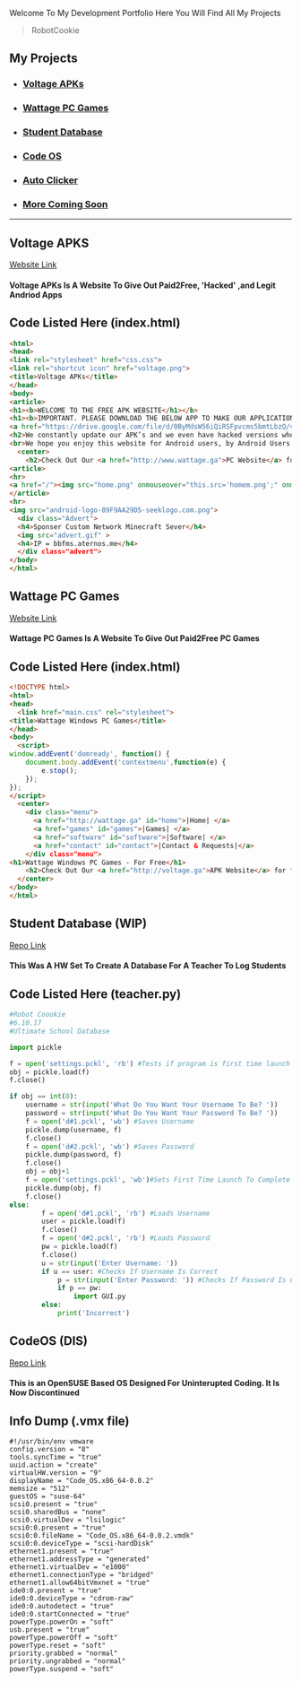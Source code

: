 Welcome To My Development Portfolio Here You Will Find All My Projects
>RobotCookie

<a name="my-projects">My Projects</a>
---
- ### [Voltage APKs](#voltage)
- ### [Wattage PC Games](#wattage)
- ### [Student Database](#sdatabase)
- ### [Code OS](#codeos)
- ### [Auto Clicker](#autoclicker)
- ### [More Coming Soon](#my-projects)
___

<a name="voltage">Voltage APKS</a>
---
[Website Link](http://www.voltage.ga)


#### Voltage APKs Is A Website To Give Out Paid2Free, 'Hacked' ,and Legit Andriod Apps

## Code Listed Here (index.html)
~~~html
<html>
<head>
<link rel="stylesheet" href="css.css">
<link rel="shortcut icon" href="voltage.png">
<title>Voltage APKs</title>
</head>
<body>
<article>
<h1><b>WELCOME TO THE FREE APK WEBSITE</h1></b>
<h1><b>IMPORTANT. PLEASE DOWNLOAD THE BELOW APP TO MAKE OUR APPLICATIONS WORK. ITS LIGHT AND DOESN'T TAKE UP MUCH STORAGE SPACE.</h1></b>
<a href="https://drive.google.com/file/d/0ByMdsW56iQiRSFpvcms5bmtLbzQ/view"><i>HERE</i></a>
<h2>We constantly update our APK’s and we even have hacked versions where you can get everything for free on the HACKED section of our website</h2>
<br>We hope you enjoy this website for Android users, by Android Users!</br>
  <center>
    <h2>Check Out Our <a href="http://www.wattage.ga">PC Website</a> for free Windows games and software!</h2>
<article>
<hr>
<a href="/"><img src="home.png" onmouseover="this.src='homem.png';" onmouseout="this.src='home.png';" /></a> <a href="normal"><img src="legit.png" onmouseover="this.src='legitm.png';" onmouseout="this.src='legit.png';" /></a> <a href="hacked"><img src="hacked.png" onmouseover="this.src='hackedm.png';" onmouseout="this.src='hacked.png';" /></a> <a href="paid2free"><img src="paid.png" onmouseover="this.src='paidm.png';" onmouseout="this.src='paid.png';" /></a>
</article>
<hr>
<img src="android-logo-89F9AA29D5-seeklogo.com.png">
  <div class="Advert">
  <h4>Sponser Custom Network Minecraft Sever</h4>
  <img src="advert.gif" >
  <h4>IP = bbfms.aternos.me</h4>
  </div class="advert">
</body>
</html>
~~~


<a name="wattage">Wattage PC Games</a>
---
[Website Link](http://www.wattage.ga)


#### Wattage PC Games Is A Website To Give Out Paid2Free PC Games

## Code Listed Here (index.html)
~~~html
<!DOCTYPE html>
<html>
<head>
  <link href="main.css" rel="stylesheet">
<title>Wattage Windows PC Games</title>
</head>
<body>
  <script>
window.addEvent('domready', function() {
    document.body.addEvent('contextmenu',function(e) {
        e.stop();
    });
});
</script>
  <center>
    <div class="menu">
      <a href="http://wattage.ga" id="home">|Home| </a>
      <a href="games" id="games">|Games| </a>
      <a href="software" id="software">|Software| </a>
      <a href="contact" id="contact">|Contact & Requests|</a>
    </div class="menu">
<h1>Wattage Windows PC Games - For Free</h1>
    <h2>Check Out Our <a href="http://voltage.ga">APK Website</a> for free android games</h2>
  </center>
</body>
</html>
~~~

<a name="sdatabase">Student Database (WIP)</a>
---
[Repo Link]()


#### This Was A HW Set To Create A Database For A Teacher To Log Students

## Code Listed Here (teacher.py)
~~~python
#Robot Coookie
#6.10.17
#Ultimate School Database

import pickle

f = open('settings.pckl', 'rb') #Tests if program is first time launch
obj = pickle.load(f)
f.close()

if obj == int(0):
    username = str(input('What Do You Want Your Username To Be? '))
    password = str(input('What Do You Want Your Password To Be? '))
    f = open('d#1.pckl', 'wb') #Saves Username
    pickle.dump(username, f)
    f.close()
    f = open('d#2.pckl', 'wb') #Saves Password
    pickle.dump(password, f)
    f.close()
    obj = obj+1
    f = open('settings.pckl', 'wb')#Sets First Time Launch To Complete
    pickle.dump(obj, f)
    f.close()
else:
        f = open('d#1.pckl', 'rb') #Loads Username
        user = pickle.load(f)
        f.close()
        f = open('d#2.pckl', 'rb') #Loads Password
        pw = pickle.load(f)
        f.close()
        u = str(input('Enter Username: '))
        if u == user: #Checks If Username Is Correct
            p = str(input('Enter Password: ')) #Checks If Password Is Correct
            if p == pw:
                import GUI.py
        else:
            print('Incorrect')
~~~

<a name="codeos">CodeOS (DIS)</a>
---
[Repo Link]()


#### This is an OpenSUSE Based OS Designed For Uninterupted Coding. **It Is Now Discontinued**

## Info Dump (.vmx file)
~~~
#!/usr/bin/env vmware
config.version = "8"
tools.syncTime = "true"
uuid.action = "create"
virtualHW.version = "9"
displayName = "Code_OS.x86_64-0.0.2"
memsize = "512"
guestOS = "suse-64"
scsi0.present = "true"
scsi0.sharedBus = "none"
scsi0.virtualDev = "lsilogic"
scsi0:0.present = "true"
scsi0:0.fileName = "Code_OS.x86_64-0.0.2.vmdk"
scsi0:0.deviceType = "scsi-hardDisk"
ethernet1.present = "true"
ethernet1.addressType = "generated"
ethernet1.virtualDev = "e1000"
ethernet1.connectionType = "bridged"
ethernet1.allow64bitVmxnet = "true"
ide0:0.present = "true"
ide0:0.deviceType = "cdrom-raw"
ide0:0.autodetect = "true"
ide0:0.startConnected = "true"
powerType.powerOn = "soft"
usb.present = "true"
powerType.powerOff = "soft"
powerType.reset = "soft"
priority.grabbed = "normal"
priority.ungrabbed = "normal"
powerType.suspend = "soft"
~~~
